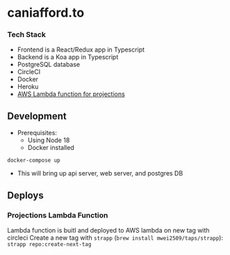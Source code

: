 # caniafford.to

### Tech Stack

- Frontend is a React/Redux app in Typescript
- Backend is a Koa app in Typescript
- PostgreSQL database
- CircleCI
- Docker
- Heroku
- [AWS Lambda function for projections](https://us-east-1.console.aws.amazon.com/lambda/home?region=us-east-1#/functions/caniaffordto_projections?newFunction=true&tab=code)

## Development

- Prerequisites:
  - Using Node 18
  - Docker installed

```
docker-compose up
```

- This will bring up api server, web server, and postgres DB

## Deploys

### Projections Lambda Function

Lambda function is buitl and deployed to AWS lambda on new tag with circleci
Create a new tag with `strapp` (`brew install mwei2509/taps/strapp`):
`strapp repo:create-next-tag`
